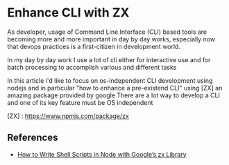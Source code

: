 # Enhance CLI with ZX

As developer,  usage of  Command Line Interface (CLI) based tools are becoming more and more important in day by day works, especially now that devops practices is a first-citizen in development world.

In my day by day work I use a lot of cli either for interactive use and for batch processing to accomplish various and different tasks

In this article i'd like to focus on os-independent CLI development using nodejs and in particular "how to enhance a pre-existend CLI" using [ZX] an amazing package provided by google
There are a lot way to develop a CLI and one of its key feature must be OS independent

[ZX] :  https://www.npmjs.com/package/zx


## References

* [How to Write Shell Scripts in Node with Google’s zx Library](https://www.sitepoint.com/google-zx-write-node-shell-scripts/)
